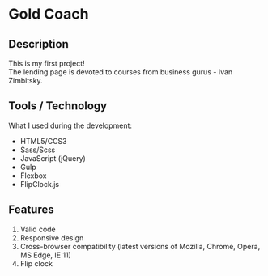 # Gold Coach #

## Description ##

This is my first project!  
The lending page is devoted to courses from business gurus - Ivan Zimbitsky.

## Tools / Technology ##

What I used during the development:

- HTML5/CCS3
- Sass/Scss
- JavaScript (jQuery)
- Gulp
- Flexbox
- FlipClock.js

## Features ##

1. Valid code
2. Responsive design
3. Cross-browser compatibility (latest versions of Mozilla, Chrome, Opera, MS Edge, IE 11)
4. Flip clock
